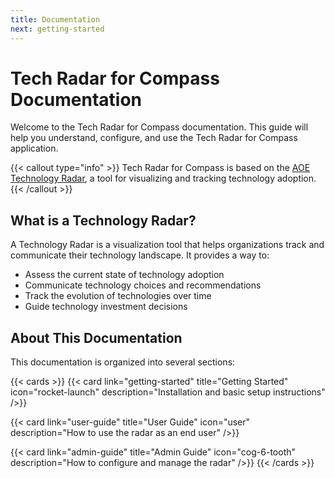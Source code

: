 ```yaml
---
title: Documentation
next: getting-started
---
```


# Tech Radar for Compass Documentation

Welcome to the Tech Radar for Compass documentation. This guide will help you understand, configure, and use the Tech Radar for Compass application.

{{< callout type="info" >}}
Tech Radar for Compass is based on the [AOE Technology Radar](https://www.aoe.com/techradar/), a tool for visualizing and tracking technology adoption.
{{< /callout >}}

## What is a Technology Radar?

A Technology Radar is a visualization tool that helps organizations track and communicate their technology landscape. It provides a way to:

- Assess the current state of technology adoption
- Communicate technology choices and recommendations
- Track the evolution of technologies over time
- Guide technology investment decisions

## About This Documentation

This documentation is organized into several sections:

{{< cards >}}
{{< card link="getting-started" title="Getting Started" icon="rocket-launch" description="Installation and basic setup instructions" />}}

{{< card link="user-guide" title="User Guide" icon="user" description="How to use the radar as an end user" />}}

{{< card link="admin-guide" title="Admin Guide" icon="cog-6-tooth" description="How to configure and manage the radar" />}}
{{< /cards >}}
